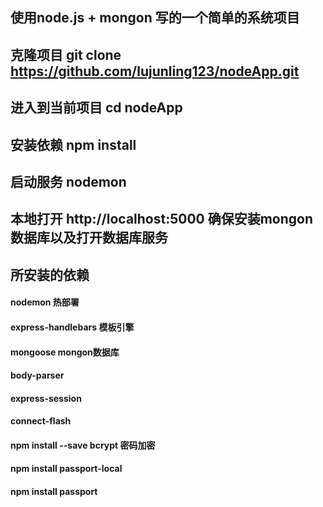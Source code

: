 ## 使用node.js + mongon 写的一个简单的系统项目
## 克隆项目 git clone https://github.com/lujunling123/nodeApp.git
## 进入到当前项目 cd nodeApp
## 安装依赖 npm install 
## 启动服务 nodemon
## 本地打开 http://localhost:5000 确保安装mongon 数据库以及打开数据库服务

## 所安装的依赖
#### nodemon 热部署
#### express-handlebars 模板引擎
#### mongoose mongon数据库
#### body-parser
#### express-session
#### connect-flash
#### npm install --save bcrypt 密码加密
#### npm install passport-local
#### npm install passport
